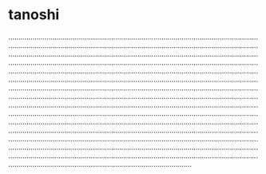 # tanoshi

...............................................................................................................................................................................................................................................................................................................................................................................................................................................................................................................................................................................................................................................................................................................................................................................................................................................................................................................................................................................................................................................................................................................................................................................................................................................................................................................................................................................................................................................................................................................................................................................................................................................................................................................................................................................................................................................................................................................................................................................................................................